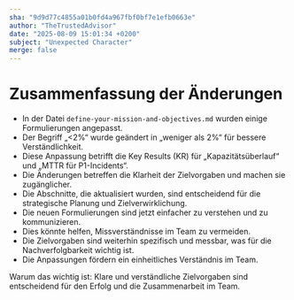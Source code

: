 ```yaml
---
sha: "9d9d77c4855a01b0fd4a967fbf0bf7e1efb0663e"
author: "TheTrustedAdvisor"
date: "2025-08-09 15:01:34 +0200"
subject: "Unexpected Character"
merge: false
---
```


# Zusammenfassung der Änderungen

- In der Datei `define-your-mission-and-objectives.md` wurden einige Formulierungen angepasst.
- Der Begriff „&lt;2%“ wurde geändert in „weniger als 2%“ für bessere Verständlichkeit.
- Diese Anpassung betrifft die Key Results (KR) für „Kapazitätsüberlauf“ und „MTTR für P1-Incidents“.
- Die Änderungen betreffen die Klarheit der Zielvorgaben und machen sie zugänglicher.
- Die Abschnitte, die aktualisiert wurden, sind entscheidend für die strategische Planung und Zielverwirklichung.
- Die neuen Formulierungen sind jetzt einfacher zu verstehen und zu kommunizieren.
- Dies könnte helfen, Missverständnisse im Team zu vermeiden.
- Die Zielvorgaben sind weiterhin spezifisch und messbar, was für die Nachverfolgbarkeit wichtig ist.
- Die Anpassungen fördern ein einheitliches Verständnis im Team.

Warum das wichtig ist: Klare und verständliche Zielvorgaben sind entscheidend für den Erfolg und die Zusammenarbeit im Team.

